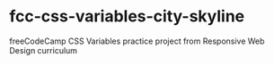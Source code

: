 # fcc-css-variables-city-skyline
freeCodeCamp  CSS Variables practice project from Responsive Web Design curriculum
